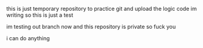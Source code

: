  this is just temporary repository to practice git and upload the logic code im writing
 so this is just a test 


 im testing out branch now 
 and this repository is private so fuck you



 i can do anything


 